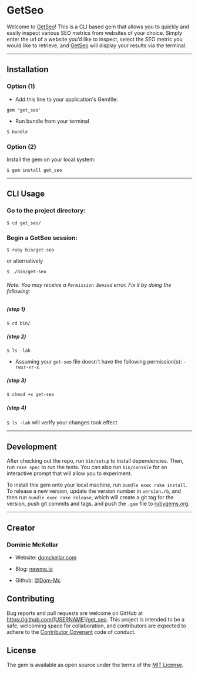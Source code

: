 # GetSeo

Welcome to [GetSeo](https://rubygems.org/gems/get_seo)! This is a CLI based gem that allows you to quickly and easily inspect various SEO metrics from websites of your choice. Simply enter the url of a website you’d like to inspect, select the SEO metric you would like to retrieve, and [GetSeo](https://rubygems.org/gems/get_seo) will display your results via the terminal.

---

## Installation

### Option (1)

* Add this line to your application's Gemfile:

`gem 'get_seo'`

* Run bundle from your terminal

`$ bundle`

### Option (2)

Install the gem on your local system:

`$ gem install get_seo`

---

## CLI Usage

###  Go to the project directory:

`$ cd get_seo/`

### Begin a GetSeo session:

`$ ruby bin/get-seo`

or alternatively

`$ ./bin/get-seo`

###### Note: You may receive a `Permission Denied` error. Fix it by doing the following:

##### (step 1)
`$ cd bin/`

##### (step 2)
`$ ls -lah`

* Assuming your `get-seo` file doesn't have the following permission(s): `-rwxr-xr-x`

##### (step 3)
`$ chmod +x get-seo`

##### (step 4)
`$ ls -lah` will verify your changes took effect

---

## Development

After checking out the repo, run `bin/setup` to install dependencies. Then, run `rake spec` to run the tests. You can also run `bin/console` for an interactive prompt that will allow you to experiment.

To install this gem onto your local machine, run `bundle exec rake install`. To release a new version, update the version number in `version.rb`, and then run `bundle exec rake release`, which will create a git tag for the version, push git commits and tags, and push the `.gem` file to [rubygems.org](https://rubygems.org).

---

## Creator

### Dominic McKellar

* Website: [domckellar.com](http://domckellar.com/)

* Blog: [newme.io](http://newme.io/)

* Github: [@Dom-Mc](https://github.com/Dom-Mc)

## Contributing

Bug reports and pull requests are welcome on GitHub at https://github.com/[USERNAME]/get_seo. This project is intended to be a safe, welcoming space for collaboration, and contributors are expected to adhere to the [Contributor Covenant](http://contributor-covenant.org) code of conduct.


## License

The gem is available as open source under the terms of the [MIT License](http://opensource.org/licenses/MIT).
